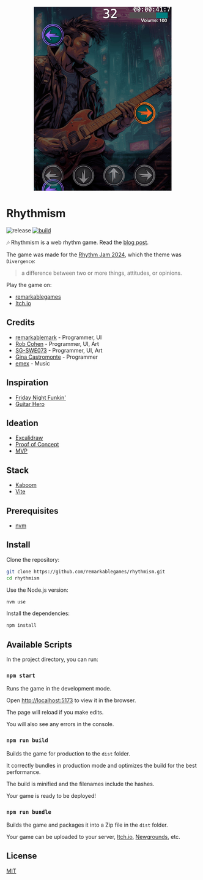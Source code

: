 <p align="center">
  <img src="https://raw.githubusercontent.com/remarkablegames/rhythmism/master/public/screenshots/sinbad1.png" alt="rhythmism" width="360">
</p>

# Rhythmism

![release](https://img.shields.io/github/v/release/remarkablegames/rhythmism)
[![build](https://github.com/remarkablegames/rhythmism/actions/workflows/build.yml/badge.svg)](https://github.com/remarkablegames/rhythmism/actions/workflows/build.yml)

🎶 Rhythmism is a web rhythm game. Read the [blog post](https://remarkablegames.org/posts/rhythmism/).

The game was made for the [Rhythm Jam 2024](https://itch.io/jam/rhythm-jam-2024), which the theme was `Divergence`:

> a difference between two or more things, attitudes, or opinions.

Play the game on:

- [remarkablegames](https://remarkablegames.org/rhythmism/)
- [Itch.io](https://remarkablegames.itch.io/rhythmism)

## Credits

- [remarkablemark](https://github.com/remarkablemark) - Programmer, UI
- [Rob Cohen](https://github.com/rmacohen) - Programmer, UI, Art
- [SG-SWE073](https://github.com/SG-SWE073) - Programmer, UI, Art
- [Gina Castromonte](https://github.com/GinaCastromonte) - Programmer
- [emex](https://soundcloud.com/emex-music) - Music

## Inspiration

- [Friday Night Funkin'](https://friday-nightfunkin.io/)
- [Guitar Hero](https://wikipedia.org/wiki/Guitar_Hero)

## Ideation

- [Excalidraw](https://excalidraw.com/#json=4xsd2WQeFiejrdBQkalCR,GLv9eoVsLsWhkXYKI1gCLA)
- [Proof of Concept](https://replit.com/@remarkablemark/Rhythm-Game)
- [MVP](https://replit.com/@remarkablemark/Rhythm-Jam-2024)

## Stack

- [Kaboom](https://kaboomjs.com/)
- [Vite](https://vitejs.dev/)

## Prerequisites

- [nvm](https://github.com/nvm-sh/nvm#readme)

## Install

Clone the repository:

```sh
git clone https://github.com/remarkablegames/rhythmism.git
cd rhythmism
```

Use the Node.js version:

```sh
nvm use
```

Install the dependencies:

```sh
npm install
```

## Available Scripts

In the project directory, you can run:

### `npm start`

Runs the game in the development mode.

Open [http://localhost:5173](http://localhost:5173) to view it in the browser.

The page will reload if you make edits.

You will also see any errors in the console.

### `npm run build`

Builds the game for production to the `dist` folder.

It correctly bundles in production mode and optimizes the build for the best performance.

The build is minified and the filenames include the hashes.

Your game is ready to be deployed!

### `npm run bundle`

Builds the game and packages it into a Zip file in the `dist` folder.

Your game can be uploaded to your server, [Itch.io](https://itch.io/), [Newgrounds](https://www.newgrounds.com/), etc.

## License

[MIT](LICENSE)
